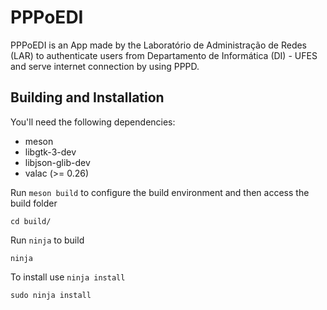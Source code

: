 # PPPoEDI

PPPoEDI is an App made by the Laboratório de Administração de Redes (LAR) to authenticate users from 
Departamento de Informática (DI) - UFES and serve internet connection by using PPPD.

## Building and Installation

You'll need the following dependencies:
* meson
* libgtk-3-dev
* libjson-glib-dev
* valac (>= 0.26)

Run `meson build` to configure the build environment and then access the build folder

    cd build/
    
Run `ninja` to build

    ninja
    
To install use `ninja install`

    sudo ninja install
    
    

